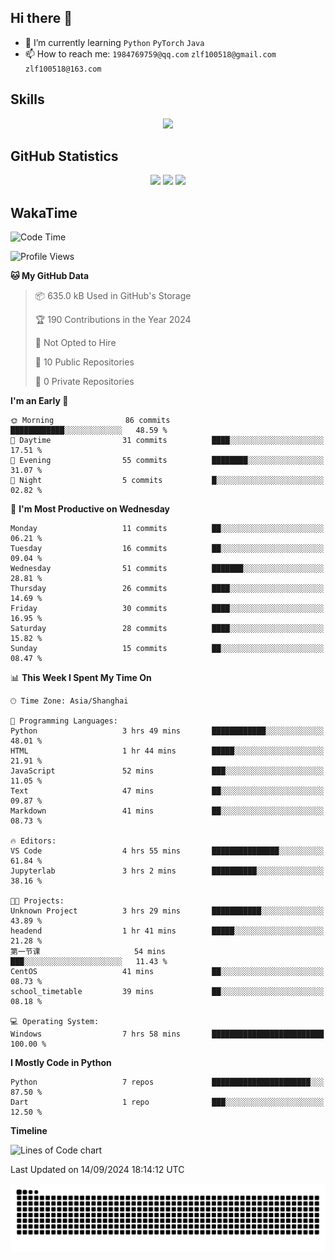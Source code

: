 ## Hi there 👋

- 🌱 I’m currently learning `Python` `PyTorch` `Java`
- 📫 How to reach me: `1984769759@qq.com` `zlf100518@gmail.com` `zlf100518@163.com`

## Skills
<div align="center"> <img src="https://skillicons.dev/icons?i=python,linux,git,github,html,css,js" /> </div>

## GitHub Statistics

<div align="center">
  <img src="https://github-readme-stats.vercel.app/api?username=mrcchenfeng&show_icons=true&theme=tokyonight" />
  <img src="https://github-readme-stats.vercel.app/api/top-langs/?username=mrcchenfeng&show_icons=true&theme=tokyonight" />
  <img src="https://github-readme-activity-graph.vercel.app/graph?username=mrcchenfeng&theme=xcode" />
</div>

## WakaTime

<!--START_SECTION:waka-->
![Code Time](http://img.shields.io/badge/Code%20Time-90%20hrs%2012%20mins-blue)

![Profile Views](http://img.shields.io/badge/Profile%20Views-0-blue)

**🐱 My GitHub Data** 

> 📦 635.0 kB Used in GitHub's Storage 
 > 
> 🏆 190 Contributions in the Year 2024
 > 
> 🚫 Not Opted to Hire
 > 
> 📜 10 Public Repositories 
 > 
> 🔑 0 Private Repositories 
 > 
**I'm an Early 🐤** 

```text
🌞 Morning                86 commits          ████████████░░░░░░░░░░░░░   48.59 % 
🌆 Daytime                31 commits          ████░░░░░░░░░░░░░░░░░░░░░   17.51 % 
🌃 Evening                55 commits          ████████░░░░░░░░░░░░░░░░░   31.07 % 
🌙 Night                  5 commits           █░░░░░░░░░░░░░░░░░░░░░░░░   02.82 % 
```
📅 **I'm Most Productive on Wednesday** 

```text
Monday                   11 commits          ██░░░░░░░░░░░░░░░░░░░░░░░   06.21 % 
Tuesday                  16 commits          ██░░░░░░░░░░░░░░░░░░░░░░░   09.04 % 
Wednesday                51 commits          ███████░░░░░░░░░░░░░░░░░░   28.81 % 
Thursday                 26 commits          ████░░░░░░░░░░░░░░░░░░░░░   14.69 % 
Friday                   30 commits          ████░░░░░░░░░░░░░░░░░░░░░   16.95 % 
Saturday                 28 commits          ████░░░░░░░░░░░░░░░░░░░░░   15.82 % 
Sunday                   15 commits          ██░░░░░░░░░░░░░░░░░░░░░░░   08.47 % 
```


📊 **This Week I Spent My Time On** 

```text
🕑︎ Time Zone: Asia/Shanghai

💬 Programming Languages: 
Python                   3 hrs 49 mins       ████████████░░░░░░░░░░░░░   48.01 % 
HTML                     1 hr 44 mins        █████░░░░░░░░░░░░░░░░░░░░   21.91 % 
JavaScript               52 mins             ███░░░░░░░░░░░░░░░░░░░░░░   11.05 % 
Text                     47 mins             ██░░░░░░░░░░░░░░░░░░░░░░░   09.87 % 
Markdown                 41 mins             ██░░░░░░░░░░░░░░░░░░░░░░░   08.73 % 

🔥 Editors: 
VS Code                  4 hrs 55 mins       ███████████████░░░░░░░░░░   61.84 % 
Jupyterlab               3 hrs 2 mins        ██████████░░░░░░░░░░░░░░░   38.16 % 

🐱‍💻 Projects: 
Unknown Project          3 hrs 29 mins       ███████████░░░░░░░░░░░░░░   43.89 % 
headend                  1 hr 41 mins        █████░░░░░░░░░░░░░░░░░░░░   21.28 % 
第一节课                     54 mins             ███░░░░░░░░░░░░░░░░░░░░░░   11.43 % 
CentOS                   41 mins             ██░░░░░░░░░░░░░░░░░░░░░░░   08.73 % 
school_timetable         39 mins             ██░░░░░░░░░░░░░░░░░░░░░░░   08.18 % 

💻 Operating System: 
Windows                  7 hrs 58 mins       █████████████████████████   100.00 % 
```

**I Mostly Code in Python** 

```text
Python                   7 repos             ██████████████████████░░░   87.50 % 
Dart                     1 repo              ███░░░░░░░░░░░░░░░░░░░░░░   12.50 % 
```



**Timeline**

![Lines of Code chart](https://raw.githubusercontent.com/mrcchenfeng/mrcchenfeng/main/assets/bar_graph.png)


 Last Updated on 14/09/2024 18:14:12 UTC
<!--END_SECTION:waka-->

<div align="center"><img src="./assets/github-snake-dark.svg" /></div>
